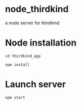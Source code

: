 # node_thirdkind
a node server for thirdkind


# Node installation

`cd thirdkind_app`

`npm install`

# Launch server
`npm start`

